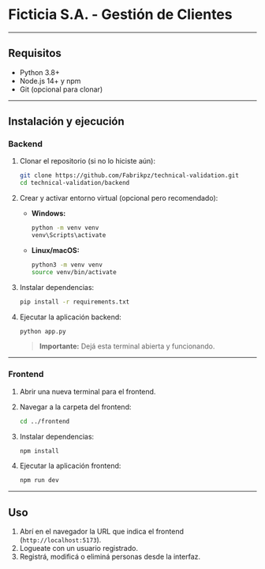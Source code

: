 # Ficticia S.A. - Gestión de Clientes

---

## Requisitos

- Python 3.8+  
- Node.js 14+ y npm  
- Git (opcional para clonar)

---

## Instalación y ejecución

### Backend

1. Clonar el repositorio (si no lo hiciste aún):

   ```bash
   git clone https://github.com/Fabrikpz/technical-validation.git
   cd technical-validation/backend
   ```

2. Crear y activar entorno virtual (opcional pero recomendado):

   - **Windows:**

     ```bash
     python -m venv venv
     venv\Scripts\activate
     ```

   - **Linux/macOS:**

     ```bash
     python3 -m venv venv
     source venv/bin/activate
     ```

3. Instalar dependencias:

   ```bash
   pip install -r requirements.txt
   ```

4. Ejecutar la aplicación backend:

   ```bash
   python app.py
   ```

   > **Importante:** Dejá esta terminal abierta y funcionando.

---

### Frontend

1. Abrir una nueva terminal para el frontend.

2. Navegar a la carpeta del frontend:

   ```bash
   cd ../frontend
   ```

3. Instalar dependencias:

   ```bash
   npm install
   ```

4. Ejecutar la aplicación frontend:

   ```bash
   npm run dev
   ```

---

## Uso

1. Abrí en el navegador la URL que indica el frontend (`http://localhost:5173`).
2. Logueate con un usuario registrado.
3. Registrá, modificá o eliminá personas desde la interfaz.
